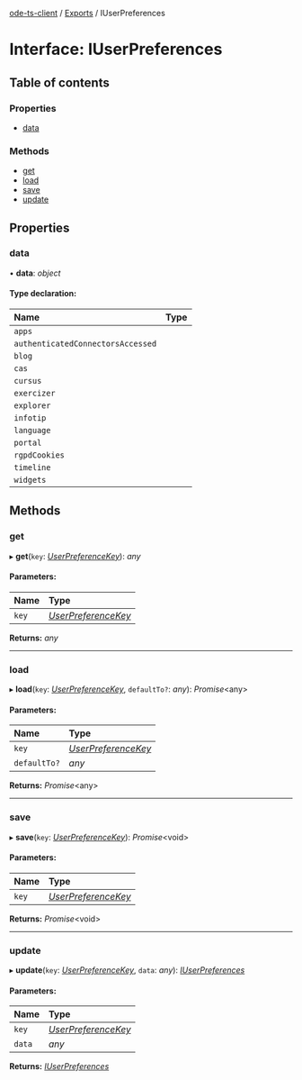[ode-ts-client](../README.md) / [Exports](../modules.md) / IUserPreferences

# Interface: IUserPreferences

## Table of contents

### Properties

- [data](iuserpreferences.md#data)

### Methods

- [get](iuserpreferences.md#get)
- [load](iuserpreferences.md#load)
- [save](iuserpreferences.md#save)
- [update](iuserpreferences.md#update)

## Properties

### data

• **data**: *object*

#### Type declaration:

Name | Type |
:------ | :------ |
`apps` |  |
`authenticatedConnectorsAccessed` |  |
`blog` |  |
`cas` |  |
`cursus` |  |
`exercizer` |  |
`explorer` |  |
`infotip` |  |
`language` |  |
`portal` |  |
`rgpdCookies` |  |
`timeline` |  |
`widgets` |  |

## Methods

### get

▸ **get**(`key`: [*UserPreferenceKey*](../modules.md#userpreferencekey)): *any*

#### Parameters:

Name | Type |
:------ | :------ |
`key` | [*UserPreferenceKey*](../modules.md#userpreferencekey) |

**Returns:** *any*

___

### load

▸ **load**(`key`: [*UserPreferenceKey*](../modules.md#userpreferencekey), `defaultTo?`: *any*): *Promise*<any\>

#### Parameters:

Name | Type |
:------ | :------ |
`key` | [*UserPreferenceKey*](../modules.md#userpreferencekey) |
`defaultTo?` | *any* |

**Returns:** *Promise*<any\>

___

### save

▸ **save**(`key`: [*UserPreferenceKey*](../modules.md#userpreferencekey)): *Promise*<void\>

#### Parameters:

Name | Type |
:------ | :------ |
`key` | [*UserPreferenceKey*](../modules.md#userpreferencekey) |

**Returns:** *Promise*<void\>

___

### update

▸ **update**(`key`: [*UserPreferenceKey*](../modules.md#userpreferencekey), `data`: *any*): [*IUserPreferences*](iuserpreferences.md)

#### Parameters:

Name | Type |
:------ | :------ |
`key` | [*UserPreferenceKey*](../modules.md#userpreferencekey) |
`data` | *any* |

**Returns:** [*IUserPreferences*](iuserpreferences.md)
